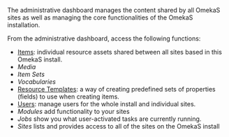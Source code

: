 The administrative dashboard manages the content shared by all OmekaS sites as well as managing the core functionalities of the OmekaS installation. 

From the administrative dashboard, access the following functions:

- [Items](/content/Items.md): individual resource assets shared between all sites based in this OmekaS install.
- *Media*
- *Item Sets*
- *Vocabularies*
- [Resource Templates](content/ResourceTemplate.md): a way of creating predefined sets of properties (fields) to use when creating items.
- [Users](/Users.md): manage users for the whole install and individual sites.
- *Modules* add functionality to your sites
- *Jobs* show you what user-activated tasks are currently running.
- *Sites* lists and provides access to all of the sites on the OmekaS install
